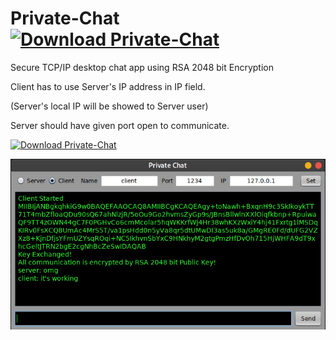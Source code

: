 # Private-Chat    [![Download Private-Chat](https://img.shields.io/sourceforge/dt/private-chat.svg)](https://sourceforge.net/projects/private-chat/files/latest/download)
Secure TCP/IP desktop chat app using RSA 2048 bit Encryption

Client has to use Server's IP address in IP field.

(Server's local IP will be showed to Server user)

Server should have given port open to communicate.

[![Download Private-Chat](https://a.fsdn.com/con/app/sf-download-button)](https://sourceforge.net/projects/private-chat/files/latest/download)

![Linux](https://raw.githubusercontent.com/shaswata56/Private-Chat/master/assets/linux.png?token=AEUZYRIEN3SBI4JN57FSGVS5TBUE2)
